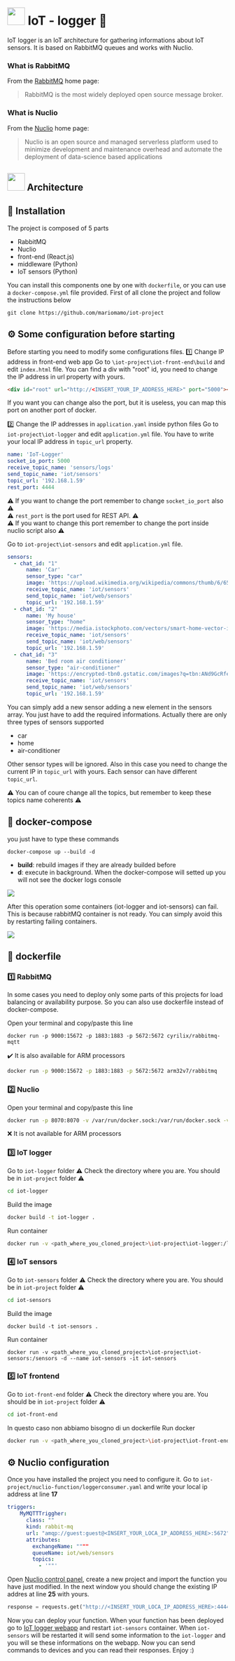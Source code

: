 # <img src="https://image.flaticon.com/icons/png/512/1998/1998618.png" width="40" height="40" /> IoT - logger :robot:

IoT logger is an IoT architecture for gathering informations about IoT sensors. It is based on RabbitMQ queues and works with Nuclio.

### What is RabbitMQ
From the [RabbitMQ](https://www.rabbitmq.com/) home page:
> RabbitMQ is the most widely deployed open source message broker.

### What is Nuclio
From  the [Nuclio](https://nuclio.io/) home page:
> Nuclio is an open source and managed serverless platform used to minimize development and maintenance overhead and automate the deployment of data-science based applications

## <img src="https://image.flaticon.com/icons/png/512/4987/4987493.png" width="40" height="40"/> Architecture

## :rocket: Installation
The project is composed of 5 parts

* RabbitMQ
* Nuclio
* front-end (React.js)
* middleware (Python)
* IoT sensors (Python)

You can install this components one by one with ```dockerfile```, or you can use a ```docker-compose.yml``` file provided.
First of all clone the project and follow the instructions below

```git
git clone https://github.com/mariomamo/iot-project
```

## :gear: Some configuration before starting

Before starting you need to modify some configurations files.
:one: Change IP address in front-end web app
Go to ```\iot-project\iot-front-end\build``` and edit ```index.html``` file. You can find a div with "root" id, you need to change the IP address in url property with yours.

```html
<div id="root" url="http://<INSERT_YOUR_IP_ADDRESS_HERE>" port="5000"></div>
```
If you want you can change also the port, but it is useless, you can map this port on another port of docker.

:two: Change the IP addresses in ```application.yaml``` inside python files
Go to ```iot-project\iot-logger``` and edit ```application.yml``` file.
You have to write your local IP address in ```topic_url``` property.

```yml
name: 'IoT-Logger'  
socket_io_port: 5000  
receive_topic_name: 'sensors/logs'  
send_topic_name: 'iot/sensors'  
topic_url: '192.168.1.59'  
rest_port: 4444
```

:warning: If you  want to change the port remember to change ```socket_io_port``` also :warning:<br>
:warning: ```rest_port``` is the port used for REST API. :warning:<br>
:warning: If you want to change this port remember to change the port inside nuclio script also :warning:

Go to ```iot-project\iot-sensors``` and edit ```application.yml``` file.

```yml
sensors:  
  - chat_id: "1"  
	  name: 'Car'  
	  sensor_type: "car"  
	  image: 'https://upload.wikimedia.org/wikipedia/commons/thumb/6/65/Circle-icons-car.svg/1200px-Circle-icons-car.svg.png'  
	  receive_topic_name: 'iot/sensors'  
	  send_topic_name: 'iot/web/sensors'  
	  topic_url: '192.168.1.59'  
  - chat_id: "2"  
	  name: 'My house'  
	  sensor_type: "home"  
	  image: 'https://media.istockphoto.com/vectors/smart-home-vector-icon-with-airwaves-isolated-on-white-background-vector-id1186712143?k=6&m=1186712143&s=170667a&w=0&h=zZoIDzrMKXkUERFYeuSnYhiuSxZ22IcXT0RPIanZxG0='  
	  receive_topic_name: 'iot/sensors'  
	  send_topic_name: 'iot/web/sensors'  
	  topic_url: '192.168.1.59'  
  - chat_id: "3"  
	  name: 'Bed room air conditioner'  
	  sensor_type: "air-conditioner"  
	  image: 'https://encrypted-tbn0.gstatic.com/images?q=tbn:ANd9GcRfe3ft1wqiQUu1Kra38EezbmQTljHkFPSPzA&usqp=CAU'  
	  receive_topic_name: 'iot/sensors'  
	  send_topic_name: 'iot/web/sensors'  
	  topic_url: '192.168.1.59'
```

You can simply add a new sensor adding a new element in the sensors array. You just have to add the required informations.
Actually there are only three types of sensors supported

* car
* home
* air-conditioner

Other sensor types will be ignored.
Also in this case you need to change the current IP in ```topic_url``` with yours. Each sensor can have different ```topic_url```.

:warning: You can of coure change all the topics, but remember to keep these topics name coherents :warning:

## :whale: docker-compose

you just have to type these commands

```docker-compose
docker-compose up --build -d
```

* <b>build</b>: rebuild images if they are already builded before
* <b>d</b>: execute in background. When the docker-compose will setted up you will not see the docker logs console

 <img src="readme\docker-compose.png" />

After this operation some containers (iot-logger and iot-sensors) can fail. This is because rabbitMQ container is not ready. You can simply avoid this by restarting failing containers.

 <img src="readme\container_fail.png" />

## :whale2: dockerfile
### :one: RabbitMQ
In some cases you need to deploy only some parts of this projects for load balancing or availability purpose. So you can also use dockerfile instead of docker-compose.

Open your terminal and copy/paste this line

```shell
docker run -p 9000:15672 -p 1883:1883 -p 5672:5672 cyrilix/rabbitmq-mqtt
```

:heavy_check_mark: It is also available for ARM processors
```bash
docker run -p 9000:15672 -p 1883:1883 -p 5672:5672 arm32v7/rabbitmq
```

### :two: Nuclio
Open your terminal and copy/paste this line

```bash
docker run -p 8070:8070 -v /var/run/docker.sock:/var/run/docker.sock -v /tmp:/tmp nuclio/dashboard:stable-amd64
```

:x: It is not available for ARM processors

### :three: IoT logger

Go to ```iot-logger``` folder
:warning: Check the directory where you are. You should be in ```iot-project``` folder :warning:

```bash
cd iot-logger
```

Build the image

```bash
docker build -t iot-logger .
```
Run container

```bash
docker run -v <path_where_you_cloned_project>\iot-project\iot-logger:/logger -dp 5000:5000 -dp 4444:4444 --name iot-logger -it iot-logger
```

### :four: IoT sensors
Go to ```iot-sensors``` folder
:warning: Check the directory where you are. You should be in ```iot-project``` folder :warning:

```bash
cd iot-sensors
```
Build the image

```docker
docker build -t iot-sensors .
```
Run container

```docker
docker run -v <path_where_you_cloned_project>\iot-project\iot-sensors:/sensors -d --name iot-sensors -it iot-sensors
```

### :five: IoT frontend
Go to ```iot-front-end``` folder
:warning: Check the directory where you are. You should be in ```iot-project``` folder :warning:

```bash
cd iot-front-end
```
In questo caso non abbiamo bisogno di un dockerfile
Run docker
```bash
docker run -v <path_where_you_cloned_project>\iot-project\iot-front-end\build:/usr/local/apache2/htdocs/ -dp 80:80 --name iot-frontend httpd:2.4
```

## :gear: Nuclio configuration
Once you have installed the project you need to configure it.
Go to ```iot-project/nuclio-function/loggerconsumer.yaml``` and write your local ip address at line <b>17</b>

```yml
triggers:
    MyMQTTTriggher:
      class: ""
      kind: rabbit-mq
      url: "amqp://guest:guest@<INSERT_YOUR_LOCA_IP_ADDRESS_HERE>:5672"
      attributes:
        exchangeName: """"
        queueName: iot/web/sensors
        topics:
          - '""'
```

Open [Nuclio control panel](http://localhost:8070/), create a new project and import the function you have just modified.
In the next window you should change the existing IP addres at line <b>25</b> with yours.

```python
response = requests.get("http://<INSERT_YOUR_LOCA_IP_ADDRESS_HERE>:4444/iot/logger/sendlog", headers=headers, json=payload)
```

Now you can deploy your function. When your function has been deployed go to [IoT logger webapp](http://localhost/) and restart ```iot-sensors``` container. When ```iot-sensors``` will be restarted it will send some information to the ```iot-logger``` and you will se these informations on the webapp. Now you can send commands to devices and you can read their responses.
Enjoy :)